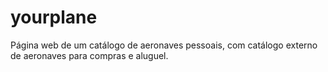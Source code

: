 # yourplane
Página web de um catálogo de aeronaves pessoais, com catálogo externo de aeronaves para compras e aluguel.
